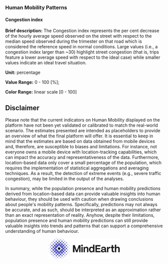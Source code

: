 ### Human Mobility Patterns

#### Congestion index

**Brief description:** The Congestion index represents the per cent decrease of the hourly average speed observed on the street with respect to the median speed observed during the trimester on that road which is considered the reference speed in normal conditions. Large values (i.e., a congestion index larger than ~30) highlight street congestion (that is, trips feature a lower average speed with respect to the ideal case) while smaller values indicate an ideal travel situation.

**Unit:** percentage

**Value Range:** 0 - 100 [%];

**Color Range:** linear scale [0 - 100]

## Disclaimer

Please note that the current indicators on Human Mobility displayed on the platform have not
been yet validated or calibrated to match the real-world scenario. The estimates presented are
intended as placeholders to provide an overview of what the final platform will offer. It is
essential to keep in mind that the estimates are based on data obtained from mobile devices
and, therefore, are susceptible to biases and limitations. For instance, not everyone owns a
mobile device with location-tracking capabilities, which can impact the accuracy and
representativeness of the data. Furthermore, location-based data only cover a small percentage
of the population, which requires the implementation of statistical aggregations and averaging
techniques. As a result, the detection of extreme events (e.g., severe traffic congestion), may be
limited in the output of the analyses.

In summary, while the population presence and human mobility predictions derived from
location-based data can provide valuable insights into human behaviour, they should be used
with caution when drawing conclusions about people's mobility patterns. Specifically, predictions
may not always be accurate, and as such, should be interpreted as an approximation rather
than an exact representation of reality. Anyhow, despite their limitations, population presence
and human mobility predictions can still provide valuable insights into trends and patterns that
can support a comprehensive understanding of human behaviour.

<div align="middle">
  <img alt="Mindearth Logo" src="https://raw.githubusercontent.com/eurodatacube/eodash-assets/main/collections/gtif-logos/mindearth.png" width="45%" style="vertical-align: middle;"/>
</div>
